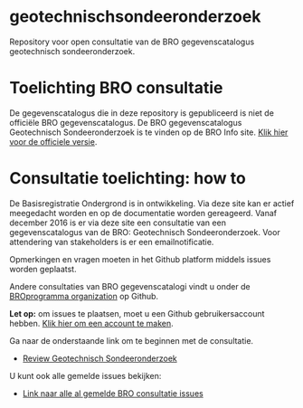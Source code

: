 # geotechnischsondeeronderzoek
Repository voor open consultatie van de BRO gegevenscatalogus geotechnisch sondeeronderzoek.

# Toelichting BRO consultatie
De gegevenscatalogus die in deze repository is gepubliceerd is niet de officiële BRO gegevenscatalogus. De BRO gegevenscatalogus Geotechnisch Sondeeronderzoek is te vinden op de BRO Info site. [Klik hier voor de officiele versie][5]. 

# Consultatie toelichting: how to

De Basisregistratie Ondergrond is in ontwikkeling. Via deze site kan er actief meegedacht worden en op de documentatie worden gereageerd. Vanaf december 2016 is er via deze site een consultatie van een gegevenscatalogus van de BRO: Geotechnisch Sondeeronderzoek. Voor attendering van stakeholders is er een emailnotificatie.

Opmerkingen en vragen moeten in het Github platform middels issues worden geplaatst. 

Andere consultaties van BRO gegevenscatalogi vindt u onder de [BROprogramma organization][6] op Github. 

**Let op:** om issues te plaatsen, moet u een Github gebruikersaccount hebben. [Klik hier om een account te maken][4]. 

Ga naar de onderstaande link om te beginnen met de consultatie. 

- [Review Geotechnisch Sondeeronderzoek][2]

U kunt ook alle gemelde issues bekijken: 
- [Link naar alle al gemelde BRO consultatie issues][1]

[1]: https://github.com/BROprogramma/geotechnischsondeeronderzoek/issues
[2]: https://github.com/BROprogramma/geotechnischsondeeronderzoek/tree/master/Geotechnisch%20Sondeeronderzoek%20(CPT)
[3]: https://github.com/BROprogramma/geotechnischsondeeronderzoek/tree/master/Geotechnisch%20Sondeeronderzoek%20(CPT)
[4]: https://github.com/join
[5]: https://www.broinfo.nl/sites/www.broinfo.nl/files/broinfo_Catalogus%20voor%20Geotechnisch%20Sondeeronderzoek_maart%202016.pdf
[6]: https://github.com/BROprogramma
